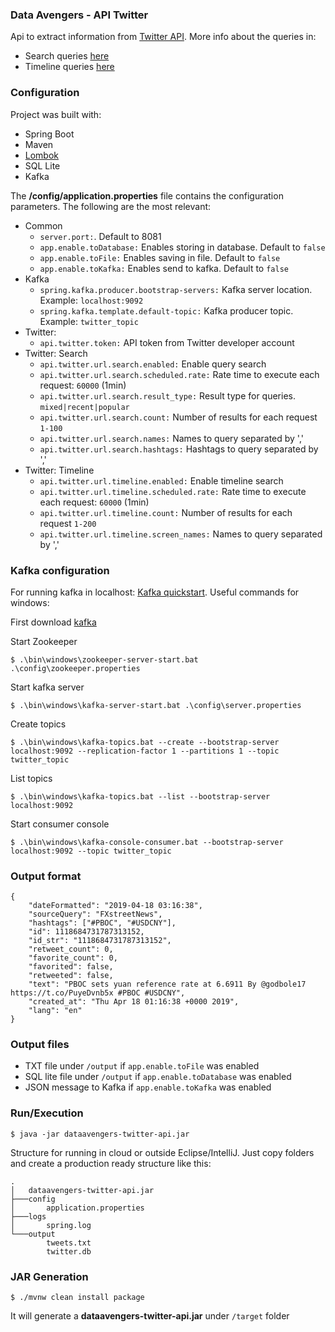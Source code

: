 ### Data Avengers - API Twitter

Api to extract information from [Twitter API](https://developer.twitter.com/en/docs/basics/getting-started). More info about the queries in:
 * Search queries [here](https://developer.twitter.com/en/docs/tweets/search/overview/standard)
 * Timeline queries [here](https://developer.twitter.com/en/docs/tweets/timelines/api-reference/get-statuses-user_timeline.html)

### Configuration

Project was built with:
 * Spring Boot
 * Maven
 * [Lombok](https://projectlombok.org/)
 * SQL Lite
 * Kafka

The **/config/application.properties** file contains the configuration parameters. The following are the most relevant:

 * Common
    * ``server.port:``. Default to 8081
    * ``app.enable.toDatabase:`` Enables storing in database. Default to ``false``
    * ``app.enable.toFile:`` Enables saving in file. Default to ``false``
    * ``app.enable.toKafka:`` Enables send to kafka. Default to ``false``
 * Kafka
    * ``spring.kafka.producer.bootstrap-servers:`` Kafka server location. Example: ``localhost:9092``
    * ``spring.kafka.template.default-topic:`` Kafka producer topic. Example: ``twitter_topic``
 * Twitter:
    * ``api.twitter.token:`` API token from Twitter developer account
 * Twitter: Search
    * ``api.twitter.url.search.enabled:`` Enable query search
    * ``api.twitter.url.search.scheduled.rate:`` Rate time to execute each request: ``60000`` (1min)
    * ``api.twitter.url.search.result_type:`` Result type for queries. ``mixed|recent|popular``
    * ``api.twitter.url.search.count:`` Number of results for each request ``1-100``
    * ``api.twitter.url.search.names:`` Names to query separated by ','
    * ``api.twitter.url.search.hashtags:`` Hashtags to query separated by ','
 * Twitter: Timeline
    * ``api.twitter.url.timeline.enabled:`` Enable timeline search
    * ``api.twitter.url.timeline.scheduled.rate:`` Rate time to execute each request: ``60000`` (1min)
    * ``api.twitter.url.timeline.count:`` Number of results for each request ``1-200``
    * ``api.twitter.url.timeline.screen_names:`` Names to query separated by ','

### Kafka configuration

For running kafka in localhost: [Kafka quickstart](https://kafka.apache.org/quickstart). Useful commands for windows:

First download [kafka](https://www.apache.org/dyn/closer.cgi?path=/kafka/2.2.0/kafka_2.12-2.2.0.tgz)

Start Zookeeper

```
$ .\bin\windows\zookeeper-server-start.bat .\config\zookeeper.properties
```

Start kafka server

```
$ .\bin\windows\kafka-server-start.bat .\config\server.properties
```

Create topics

```
$ .\bin\windows\kafka-topics.bat --create --bootstrap-server localhost:9092 --replication-factor 1 --partitions 1 --topic twitter_topic
```

List topics

```
$ .\bin\windows\kafka-topics.bat --list --bootstrap-server localhost:9092
```

Start consumer console

```
$ .\bin\windows\kafka-console-consumer.bat --bootstrap-server localhost:9092 --topic twitter_topic
```

### Output format

```
{
	"dateFormatted": "2019-04-18 03:16:38",
	"sourceQuery": "FXstreetNews",
	"hashtags": ["#PBOC", "#USDCNY"],
	"id": 1118684731787313152,
	"id_str": "1118684731787313152",
	"retweet_count": 0,
	"favorite_count": 0,
	"favorited": false,
	"retweeted": false,
	"text": "PBOC sets yuan reference rate at 6.6911 By @godbole17 https://t.co/PuyeDvnb5x #PBOC #USDCNY",
	"created_at": "Thu Apr 18 01:16:38 +0000 2019",
	"lang": "en"
}
```
### Output files

  * TXT file under ``/output`` if ``app.enable.toFile`` was enabled
  * SQL lite file under ``/output`` if ``app.enable.toDatabase`` was enabled
  * JSON message to Kafka if ``app.enable.toKafka`` was enabled

### Run/Execution

```
$ java -jar dataavengers-twitter-api.jar
```

Structure for running in cloud or outside Eclipse/IntelliJ. Just copy folders and create a production ready structure like this:

```
.
│   dataavengers-twitter-api.jar
├───config
│       application.properties
├───logs
│       spring.log
└───output
        tweets.txt
        twitter.db
```
### JAR Generation

```
$ ./mvnw clean install package
```

It will generate a **dataavengers-twitter-api.jar** under ``/target`` folder
